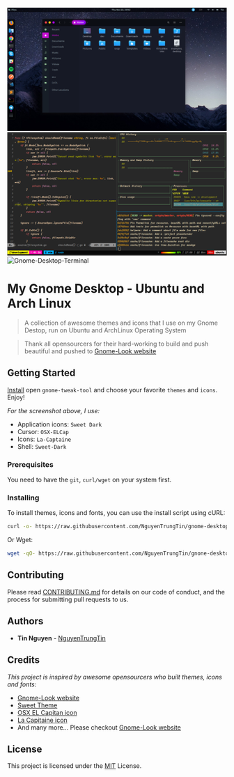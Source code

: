 ![Gnome-Desktop](screenshot-files.png) 
![Gnome-Desktop-Vim-Tmux](screenshot-vim-tmux.png) ![Gnome-Desktop-Terminal](screenshot.png) 


# My Gnome Desktop - Ubuntu and Arch Linux

> A collection of awesome themes and icons that I use on my Gnome Destop, run on Ubuntu and ArchLinux Operating System 

> Thank all opensourcers for their hard-working to build and push beautiful and pushed to [Gnome-Look website](https://www.gnome-look.org/) 

## Getting Started

[Install](install.sh) open `gnome-tweak-tool` and choose your favorite `themes` and `icons`. Enjoy!

*For the screenshot above, I use:*
- Application icons: `Sweet Dark`
- Cursor: `OSX-ELCap`
- Icons: `La-Captaine`
- Shell: `Sweet-Dark`

### Prerequisites

You need to have the `git`, `curl/wget` on your system first.  

### Installing

To install themes, icons and fonts, you can use the install script using cURL:

```sh
curl -o- https://raw.githubusercontent.com/NguyenTrungTin/gnome-desktop/master/install.sh | bash
```

Or Wget:

```sh
wget -qO- https://raw.githubusercontent.com/NguyenTrungTin/gnone-desktop/master/install.sh | bash
```

## Contributing

Please read [CONTRIBUTING.md](CONTRIBUTING.md) for details on our code of conduct, and the process for submitting pull requests to us.

## Authors

* **Tin Nguyen** - [NguyenTrungTin](https://github.com/NguyenTrungTin)

## Credits

*This project is inspired by awesome opensourcers who built themes, icons and fonts:*

- [Gnome-Look website](https://www.gnome-look.org/)
- [Sweet Theme](https://github.com/EliverLara/Sweet)
- [OSX EL Capitan icon](https://www.opendesktop.org/p/1084939/)
- [La Capitaine icon](https://github.com/keeferrourke/la-capitaine-icon-theme)
- And many more... Please checkout [Gnome-Look website](https://www.gnome-look.org/) 

## License

This project is licensed under the [MIT](LICENSE.md) License.


